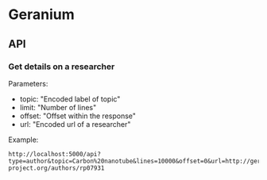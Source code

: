 # Geranium

## API

### Get details on a researcher

Parameters:
* topic: "Encoded label of topic"
* limit: "Number of lines"
* offset: "Offset within the response"
* url: "Encoded url of a researcher"

Example:

```
http://localhost:5000/api?type=author&topic=Carbon%20nanotube&lines=10000&offset=0&url=http://geranium-project.org/authors/rp07931
```
